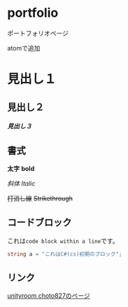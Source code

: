 # portfolio
ポートフォリオページ

atomで追加

# 見出し１

## 見出し２

##### 見出し３

## 書式

**太字** **bold**

*斜体* *Italic*

~~打消し線~~
~~Strikethrough~~

## コードブロック
これは`code block within a line`です。

```cs
string a = "これはC#(cs)初期のブロック";
```

## リンク
[unityroom choto827のページ](https://unityroom.com/users/9ulmc1sqyaojpx64dtfz)
